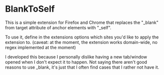 # BlankToSelf

This is a simple extension for Firefox and Chrome that replaces the "\_blank" from target attribute of anchor elements with "\_self".

To use it, define in the extensions options which sites you'd like to apply the extension to. (caveat: at the moment, the extension works domain-wide, no regex implemented at the moment)

I developed this because I personally dislike having a new tab/window opened when I don't expect it to happen. Not saying there aren't good reasons to use \_blank, it's just that I often find cases that I rather not have it.


